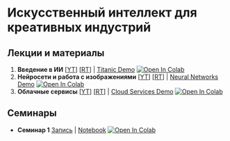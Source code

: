 # Искусственный интеллект для креативных индустрий

## Лекции и материалы

1. **Введение в ИИ** [[YT](https://www.youtu.be/T9RK3Le-6jY)] [[RT](https://rutube.ru/video/private/66e9e5bff90e448713f2a1dc03e93f40/?p=4MJWTaw2StroDtsyUhbvzw)] | [Titanic Demo](1-IntroAI/titanic.ipynb) [![Open In Colab](https://colab.research.google.com/assets/colab-badge.svg)](https://githubtocolab.com/shwars/ai-for-creatives/blob/main/1-IntroAI/titanic.ipynb)
2. **Нейросети и работа с изображениями** [[YT](https://youtu.be/9yUoWCtl618)] [[RT](https://rutube.ru/video/private/e0a460214bc032394b2c1ad118645306/?p=TohjmwRxtPLNdkjnd2_uKw)] | [Neural Networks Demo](2-NeuralNets/NeuralNetworks.ipynb) [![Open In Colab](https://colab.research.google.com/assets/colab-badge.svg)](https://githubtocolab.com/shwars/ai-for-creatives/blob/main/2-NeuralNets/NeuralNetworks.ipynb)
3. **Облачные сервисы** [[YT](https://www.youtube.com/watch?v=YJ4BNjB0cwM)] [[RT](https://rutube.ru/video/private/5e943f2456f6f55a2a906b6573d610d6/?p=AOS-wEkmsLoUfkrEvXAHCg)] | [Cloud Services Demo](3-CloudServices/CloudServices.ipynb) [![Open In Colab](https://colab.research.google.com/assets/colab-badge.svg)](https://githubtocolab.com/shwars/ai-for-creatives/blob/main/3-CloudServices/CloudServices.ipynb)

## Семинары
* **Семинар 1** [Запись](https://my.mts-link.ru/53912089/creative-ai-1/record-new/2008917206) | [Notebook](Seminars/Seminar_1.ipynb) [![Open In Colab](https://colab.research.google.com/assets/colab-badge.svg)](https://githubtocolab.com/shwars/ai-for-creatives/blob/main/Seminars/Seminar-1.ipynb)
